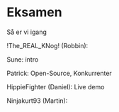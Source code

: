 # Eksamen


Så er vi igang

!The_REAL_KNog! (Robbin): 


Sune: intro


Patrick: Open-Source, Konkurrenter


HippieFighter (Daniel): Live demo


Ninjakurt93 (Martin):
